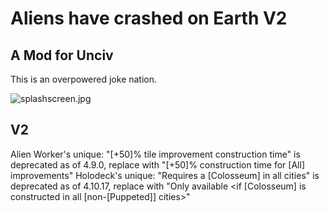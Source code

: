 # Aliens have crashed on Earth V2
## A Mod for Unciv

This is an overpowered joke nation.

![splashscreen.jpg](https://repository-images.githubusercontent.com/365534465/99981505-a524-4703-948d-e3b1828ccd23)

## V2
Alien Worker's unique: "[+50]% tile improvement construction time" is deprecated as of 4.9.0, replace with "[+50]% construction time for [All] improvements"
Holodeck's unique: "Requires a [Colosseum] in all cities" is deprecated as of 4.10.17, replace with "Only available <if [Colosseum] is constructed in all [non-[Puppeted]] cities>"


